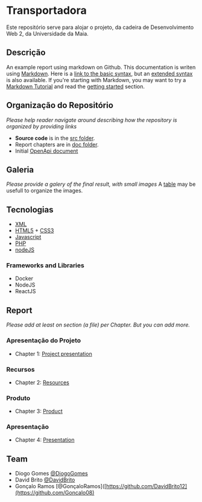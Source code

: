# Transportadora

Este repositório serve para alojar o projeto, da cadeira de Desenvolvimento Web 2, da Universidade da Maia.

## Descrição

An example report using markdown on Github. This documentation is writen using [Markdown](https://www.markdownguide.org/). Here is a [link to the basic syntax](https://www.markdownguide.org/basic-syntax), but an [extended syntax](https://www.markdownguide.org/extended-syntax/) is also available. If you're starting with Markdown, you may want to try a [Markdown Tutorial](https://www.markdowntutorial.com/) and read the [getting started](https://www.markdownguide.org/getting-started/) section.

## Organização do Repositório


_Please help reader navigate around describing how the repository is organized by providing links_
* **Source code** is in the [src folder](src/).
* Report chapters are in [doc folder](doc/).
* Initial [OpenApi document](api/openapi.yaml)

## Galeria

_Please provide a galery of the final result, with small images_
A [table](https://www.markdownguide.org/extended-syntax/#tables) may be usefull to organize the images.

## Tecnologias


* [XML](https://www.w3.org/XML/)
* [HTML5](https://html.spec.whatwg.org/multipage/) + [CSS3](https://www.w3.org/Style/CSS/)
* [Javascript](https://developer.mozilla.org/en-US/docs/Learn/JavaScript)
* [PHP](https://www.php.net/)
* [nodeJS](https://nodejs.org/en/)


### Frameworks and Libraries

* Docker
* NodeJS
* ReactJS

## Report
_Please add at least on section (a file) per Chapter. But you can add more._

### Apresentação do Projeto
* Chapter 1: [Project presentation](doc/c1.md)
### Recursos
* Chapter 2: [Resources](doc/c2.md)
### Produto
* Chapter 3: [Product](doc/c3.md)
### Apresentação
* Chapter 4: [Presentation](doc/c4.md)

## Team
* Diogo Gomes [@DiogoGomes](https://github.com/diogogomes-pt)
* David Brito [@DavidBrito](https://github.com/DavidBrito12)
* Gonçalo Ramos [@GonçaloRamos]([https://github.com/DavidBrito12](https://github.com/Goncalo08)
